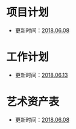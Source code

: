 # 项目计划

- 更新时间：[2018.06.08](项目计划.md)

# 工作计划

- 更新时间：[2018.06.13](工作计划.md)

# 艺术资产表

- 更新时间：[2018.06.08](艺术资产表.md)